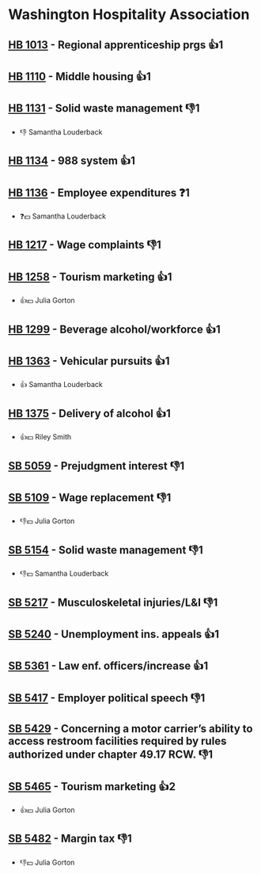 # Washington Hospitality Association

## [HB 1013](/bill/2023-24/hb/1013/) - Regional apprenticeship prgs 👍1  

## [HB 1110](/bill/2023-24/hb/1110/) - Middle housing 👍1  

## [HB 1131](/bill/2023-24/hb/1131/) - Solid waste management  👎1 
* 👎 Samantha  Louderback

## [HB 1134](/bill/2023-24/hb/1134/) - 988 system 👍1  

## [HB 1136](/bill/2023-24/hb/1136/) - Employee expenditures   ❓1
* ❓💵 Samantha Louderback

## [HB 1217](/bill/2023-24/hb/1217/) - Wage complaints  👎1 

## [HB 1258](/bill/2023-24/hb/1258/) - Tourism marketing 👍1  
* 👍💵 Julia Gorton

## [HB 1299](/bill/2023-24/hb/1299/) - Beverage alcohol/workforce 👍1  

## [HB 1363](/bill/2023-24/hb/1363/) - Vehicular pursuits 👍1  
* 👍 Samantha  Louderback

## [HB 1375](/bill/2023-24/hb/1375/) - Delivery of alcohol 👍1  
* 👍💵 Riley Smith

## [SB 5059](/bill/2023-24/sb/5059/) - Prejudgment interest  👎1 

## [SB 5109](/bill/2023-24/sb/5109/) - Wage replacement  👎1 
* 👎💵 Julia Gorton

## [SB 5154](/bill/2023-24/sb/5154/) - Solid waste management  👎1 
* 👎💵 Samantha Louderback

## [SB 5217](/bill/2023-24/sb/5217/) - Musculoskeletal injuries/L&I  👎1 

## [SB 5240](/bill/2023-24/sb/5240/) - Unemployment ins. appeals 👍1  

## [SB 5361](/bill/2023-24/sb/5361/) - Law enf. officers/increase 👍1  

## [SB 5417](/bill/2023-24/sb/5417/) - Employer political speech  👎1 

## [SB 5429](/bill/2023-24/sb/5429/) - Concerning a motor carrier’s ability to access restroom facilities required by rules authorized under chapter 49.17 RCW.  👎1 

## [SB 5465](/bill/2023-24/sb/5465/) - Tourism marketing 👍2  
* 👍💵 Julia Gorton

## [SB 5482](/bill/2023-24/sb/5482/) - Margin tax  👎1 
* 👎💵 Julia Gorton